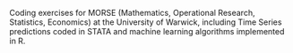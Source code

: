 Coding exercises for MORSE (Mathematics, Operational Research, Statistics, Economics) at the University of Warwick, including Time Series predictions coded in STATA and machine learning algorithms implemented in R.


